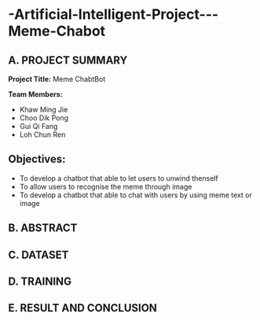 # -Artificial-Intelligent-Project---Meme-Chabot
## A. PROJECT SUMMARY

**Project Title:** Meme ChabtBot

**Team Members:** 
- Khaw Ming Jie
- Choo Dik Pong
- Gui Qi Fang
- Loh Chun Ren


**Objectives:**
- 
- To develop a chatbot that able to let users to unwind thenself
- To allow users to recognise the meme through image  
- To develop a chatbot that able to chat with users by using meme text or image

## B. ABSTRACT

## C. DATASET

## D. TRAINING

## E. RESULT AND CONCLUSION
